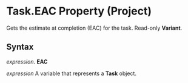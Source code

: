 
# Task.EAC Property (Project)

Gets the estimate at completion (EAC) for the task. Read-only  **Variant**.


## Syntax

 _expression_. **EAC**

 _expression_ A variable that represents a **Task** object.

